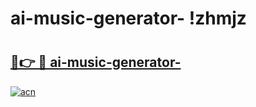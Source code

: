 # ai-music-generator- !zhmjz

# <h2><a href="https://2vy8ik.esa.edu.pl?title=ai-music-generator-&ref=zhmjz">🔗👉 🔴 ai-music-generator-</a></h2>

[![acn](https://github.com/user-attachments/assets/0f9c940e-d8b0-45ae-aac7-cd30a18b3e1c)](https://2vy8ik.esa.edu.pl?title=ai-music-generator-&ref=zhmjz)

